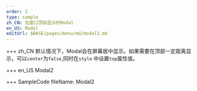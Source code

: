 ```yaml
--- 
order: 2
type: sample
zh_CN: 在窗口顶部显示的Modal
en_US: Modal
editUrl: $BASE/pages/menu/md/modal2.md
---
```


+++ zh_CN
 默认情况下，Modal会在屏幕居中显示。如果需要在顶部一定距离显示，可以<Code>center</Code>为<Code>false</Code>,同时在<Code>style</Code>
    中设置<Code>top</Code>属性值。

+++ en_US
Modal2

+++ SampleCode
fileName: Modal2
